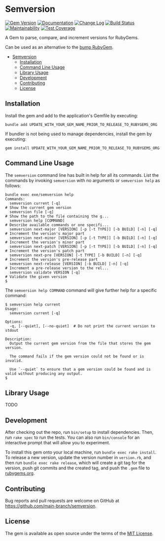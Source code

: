 # Semversion

[![Gem Version](https://badge.fury.io/rb/semversion.svg)](https://badge.fury.io/rb/semversion)
[![Documentation](https://img.shields.io/badge/Documentation-Latest-green)](https://rubydoc.info/gems/semversion/)
[![Change Log](https://img.shields.io/badge/CHANGELOG-Latest-green)](https://rubydoc.info/gems/semversion/file/CHANGELOG.md)
[![Build Status](https://github.com/main-branch/semversion/workflows/CI%20Build/badge.svg?branch=main)](https://github.com/main-branch/semversion/actions?query=workflow%3ACI%20Build)
[![Maintainability](https://api.codeclimate.com/v1/badges/836982cfce050461dc99/maintainability)](https://codeclimate.com/github/main-branch/semversion/maintainability)
[![Test Coverage](https://api.codeclimate.com/v1/badges/836982cfce050461dc99/test_coverage)](https://codeclimate.com/github/main-branch/semversion/test_coverage)

A Gem to parse, compare, and increment versions for RubyGems.

Can be used as an alternative to the [bump RubyGem](https://rubygems.org/gems/bump/).

* [Semversion](#semversion)
  * [Installation](#installation)
  * [Command Line Usage](#command-line-usage)
  * [Library Usage](#library-usage)
  * [Development](#development)
  * [Contributing](#contributing)
  * [License](#license)

## Installation

Install the gem and add to the application's Gemfile by executing:

```shell
bundle add UPDATE_WITH_YOUR_GEM_NAME_PRIOR_TO_RELEASE_TO_RUBYGEMS_ORG
```

If bundler is not being used to manage dependencies, install the gem by executing:

```shell
gem install UPDATE_WITH_YOUR_GEM_NAME_PRIOR_TO_RELEASE_TO_RUBYGEMS_ORG
```

## Command Line Usage

The `semversion` command line has built in help for all its commands. List the
commands by invoking `semversion` with no arguments or `semversion help` as
follows:

```shell
bundle exec exe/semversion help
Commands:
  semversion current [-q]                                              # Show the current gem version
  semversion file [-q]                                                 # Show the path to the file containing the g...
  semversion help [COMMAND]                                            # Describe available commands or one specifi...
  semversion next-major [VERSION] [-p [-t TYPE]] [-b BUILD] [-n] [-q]  # Increment the version's major part
  semversion next-minor [VERSION] [-p [-t TYPE]] [-b BUILD] [-n] [-q]  # Increment the version's minor part
  semversion next-patch [VERSION] [-p [-t TYPE]] [-b BUILD] [-n] [-q]  # Increment the version's patch part
  semversion next-pre [VERSION] [-t TYPE] [-b BUILD] [-n] [-q]         # Increment the version's pre-release part
  semversion next-release [VERSION] [-b BUILD] [-n] [-q]               # Increment a pre-release version to the rel...
  semversion validate VERSION [-q]                                     # Validate the given version
$
```

The `semversion help COMMAND` command will give further help for a specific command:

```shell
$ semversion help current
Usage:
  semversion current [-q]

Options:
  -q, [--quiet], [--no-quiet]  # Do not print the current version to stdout

Description:
  Output the current gem version from the file that stores the gem version.

  The command fails if the gem version could not be found or is invalid.

  Use `--quiet` to ensure that a gem version could be found and is valid without producing any output.
$
```

## Library Usage

TODO

## Development

After checking out the repo, run `bin/setup` to install dependencies. Then, run `rake spec` to run the tests. You can also run `bin/console` for an interactive prompt that will allow you to experiment.

To install this gem onto your local machine, run `bundle exec rake install`. To release a new version, update the version number in `version.rb`, and then run `bundle exec rake release`, which will create a git tag for the version, push git commits and the created tag, and push the `.gem` file to [rubygems.org](https://rubygems.org).

## Contributing

Bug reports and pull requests are welcome on GitHub at https://github.com/main-branch/semversion.

## License

The gem is available as open source under the terms of the [MIT License](https://opensource.org/licenses/MIT).
